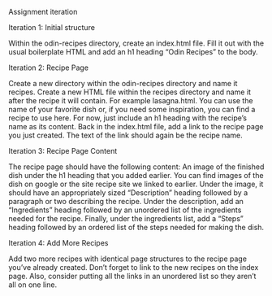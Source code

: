 Assignment iteration

Iteration 1: Initial structure

Within the odin-recipes directory, create an index.html file.
Fill it out with the usual boilerplate HTML and add an h1 heading “Odin Recipes” to the body.

Iteration 2: Recipe Page

Create a new directory within the odin-recipes directory and name it recipes.
Create a new HTML file within the recipes directory and name it after the recipe it will contain. For example lasagna.html. You can use the name of your favorite dish or, if you need some inspiration, you can find a recipe to use here.
For now, just include an h1 heading with the recipe’s name as its content.
Back in the index.html file, add a link to the recipe page you just created. The text of the link should again be the recipe name.

Iteration 3: Recipe Page Content

The recipe page should have the following content:
An image of the finished dish under the h1 heading that you added earlier. You can find images of the dish on google or the site recipe site we linked to earlier.
Under the image, it should have an appropriately sized “Description” heading followed by a paragraph or two describing the recipe.
Under the description, add an “Ingredients” heading followed by an unordered list of the ingredients needed for the recipe.
Finally, under the ingredients list, add a “Steps” heading followed by an ordered list of the steps needed for making the dish.

Iteration 4: Add More Recipes

Add two more recipes with identical page structures to the recipe page you’ve already created.
Don’t forget to link to the new recipes on the index page. Also, consider putting all the links in an unordered list so they aren’t all on one line.